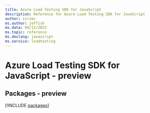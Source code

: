 ```yaml
---
title: Azure Load Testing SDK for JavaScript
description: Reference for Azure Load Testing SDK for JavaScript
author: xirzec
ms.author: jeffish
ms.data: 04/12/2023
ms.topic: reference
ms.devlang: javascript
ms.service: loadtesting
---
```

# Azure Load Testing SDK for JavaScript - preview
## Packages - preview
[!INCLUDE [packages](load-testing-index.md)]